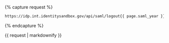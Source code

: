{% capture request %}
```bash
https://idp.int.identitysandbox.gov/api/saml/logout{{ page.saml_year }}?SAMLRequest=${SAML_REQUEST}
```
{% endcapture %}
<div markdown="1" class="markdown">
    {{ request | markdownify }}
</div>